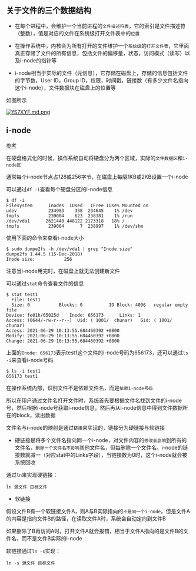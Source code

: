 ## 关于文件的三个数据结构

- 在每个进程中，会维护一个当前进程的`文件描述符表`，它的索引是文件描述符（整数），值是对应的文件在系统级打开文件表中的`位置`

- 在操作系统中，内核会为所有打开的文件维护一个`系统级`的`打开文件表`，它里面真正存储了文件的所有信息，包括文件的偏移量，状态，访问模式（读写）以及i-node的指针等

- i-node相当于实际的文件（元信息），它存储在磁盘上，存储的信息包括文件的字节数，User ID，Group ID，权限，时间戳，链接数（有多少文件名指向这个i-node），文件数据块在磁盘上的位置等

如图所示

[![fS7XYF.md.png](https://z3.ax1x.com/2021/08/02/fS7XYF.md.png)](https://imgtu.com/i/fS7XYF)

## i-node

[参考](https://www.ruanyifeng.com/blog/2011/12/inode.html)

在硬盘格式化的时候，操作系统自动将硬盘分为两个区域，实际的`文件数据区`和`i-node区`

通常每个i-node节点占128或256字节，在磁盘上每隔1KB或2KB设置一个i-node

可以通过`df -i`查看每个硬盘分区的i-node信息

```
$ df -i
Filesystem      Inodes  IUsed   IFree IUse% Mounted on
udev            234983    338  234645    1% /dev
tmpfs           239004    623  238381    1% /run
/dev/vda1      2621440 448122 2173318   18% /
tmpfs           239004      7  238997    1% /dev/shm
```

使用下面的命令来查看i-node大小

```
$ sudo dumpe2fs -h /dev/vda1 | grep "Inode size"
dumpe2fs 1.44.5 (15-Dec-2018)
Inode size:	          256
```

注意当i-node用完时，在磁盘上就无法创建新文件

可以通过`stat`命令查看文件的信息

```
$ stat test1
  File: test1
  Size: 0         	Blocks: 0          IO Block: 4096   regular empty file
Device: fe01h/65025d	Inode: 656173      Links: 1
Access: (0644/-rw-r--r--)  Uid: ( 1001/  chunar)   Gid: ( 1001/  chunar)
Access: 2021-06-29 10:13:55.684460392 +0800
Modify: 2021-06-29 10:13:55.684460392 +0800
Change: 2021-06-29 10:13:55.684460392 +0800
```

上面的`Inode: 656173`表示test1这个文件的i-node号码为656173，还可以通过`ls -i`来查看i-node号码

```
$ ls -i test1
656173 test1
```

在操作系统内部，识别文件不是依赖文件名，而是`依赖i-node号码`

所以在用户通过文件名打开文件时，系统首先要根据文件名找到文件的i-node号，然后根据i-node号获取i-node信息，然后再从i-node信息中得到文件数据所在的block，读出数据

文件名与i-node的映射是通过`链接`来实现的，链接分为硬链接与软链接

- 硬链接是将多个文件名指向同一个i-node，对文件内容的`修改会影响`到所有的文件名，`删除一个文件名不影响`其他文件名，但每删除一个文件名。i-node的链接数就减一（对应stat中的Links字段），当链接数为0时，这个i-node就会被系统回收

通过`ln`来实现硬链接：

```
ln 源文件 目标文件
```

- 软链接

假设文件B有一个软链接文件A，则A与B实际指向的`不是同一个i-node`，但是文件A的内容是指向文件B的路径，在读取文件A时，系统会自动定向到文件B

如果删除了B再访问A时，打开文件A就会报错，相当于文件A指向的是文件B的文件名，而不是文件B实际的i-node

软链接通过`ln -s`实现：

```
ln -s 源文件 目标文件
```
